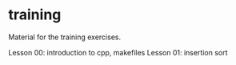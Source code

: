 # training
Material for the training exercises.

Lesson 00: introduction to cpp, makefiles
Lesson 01: insertion sort
